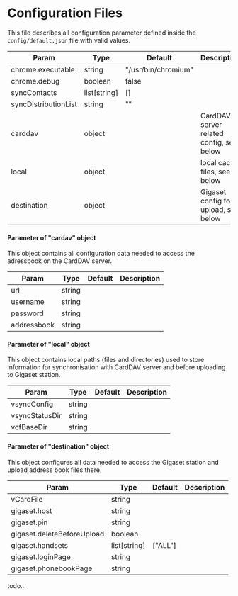 # Configuration Files

This file describes all configuration parameter defined inside the
`config/default.json` file with valid values.

| Param | Type | Default | Description |
|-------|------|---------|-------------|
| chrome.executable | string | "/usr/bin/chromium" | |
| chrome.debug | boolean | false | |
| syncContacts | list[string] | [] | |
| syncDistributionList | string | "" | |
| carddav| object | | CardDAV server related config, see below |
| local| object | | local cache files, see below |
| destination| object | | Gigaset config for upload, see below |

#### Parameter of "cardav" object

This object contains all configuration data needed to access the adressbook
on the CardDAV server.

| Param | Type | Default | Description |
|-------|------|---------|-------------|
| url | string | | |
| username | string | | |
| password | string | | |
| addressbook | string | | |

#### Parameter of "local" object

This object contains local paths (files and directories) used to store information
for synchronisation with CardDAV server and before uploading to Gigaset station.

| Param | Type | Default | Description |
|-------|------|---------|-------------|
| vsyncConfig | string | | |
| vsyncStatusDir | string | | |
| vcfBaseDir | string | | |

#### Parameter of "destination" object

This object configures all data needed to access the Gigaset station and upload
address book files there.

| Param | Type | Default | Description |
|-------|------|---------|-------------|
| vCardFile | string | | |
| gigaset.host | string | | |
| gigaset.pin | string | | |
| gigaset.deleteBeforeUpload | boolean | | |
| gigaset.handsets | list[string] | ["ALL"] | |
| gigaset.loginPage | string | | |
| gigaset.phonebookPage | string | | |
  
todo...